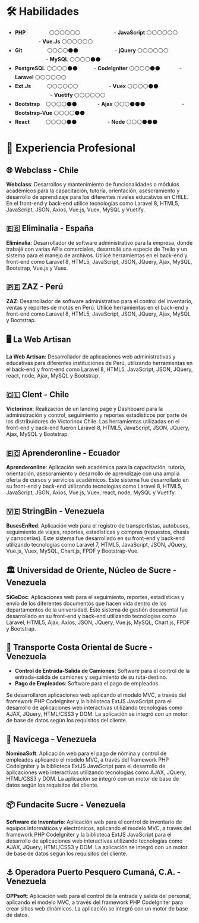# 🛠️ Habilidades

- **PHP** &nbsp;&nbsp;&nbsp;&nbsp;&nbsp;&nbsp;&nbsp;&nbsp;&nbsp;&nbsp;&nbsp;&nbsp;&nbsp;&nbsp;&nbsp;⚪⚪⚪⚪⚪⚪        &nbsp;&nbsp;&nbsp;&nbsp;&nbsp;&nbsp;&nbsp;&nbsp;&nbsp;&nbsp;&nbsp;&nbsp;&nbsp;&nbsp;&nbsp;&nbsp;&nbsp;&nbsp;&nbsp;&nbsp;&nbsp;    - **JavaScript** ⚪⚪⚪⚪⚪⚪   &nbsp;&nbsp;&nbsp;&nbsp;&nbsp;&nbsp;&nbsp;&nbsp;&nbsp;&nbsp;&nbsp;&nbsp;&nbsp;&nbsp;&nbsp;&nbsp;- **Vue.Js** ⚪⚪⚪⚪⚪⚪
- **Git** &nbsp;&nbsp;&nbsp;&nbsp;&nbsp;&nbsp;&nbsp;&nbsp;&nbsp;&nbsp;&nbsp;&nbsp;&nbsp;&nbsp;&nbsp;&nbsp;⚪⚪⚪⚪⚫⚫        &nbsp;&nbsp;&nbsp;&nbsp;&nbsp;&nbsp;&nbsp;&nbsp;&nbsp;&nbsp;&nbsp;&nbsp;&nbsp;&nbsp;&nbsp;&nbsp;&nbsp;&nbsp;&nbsp;&nbsp;&nbsp;&nbsp;&nbsp;&nbsp;- **jQuery** ⚪⚪⚪⚪⚪⚪     &nbsp;&nbsp;&nbsp;&nbsp;&nbsp;&nbsp;&nbsp;&nbsp;&nbsp;&nbsp;&nbsp;&nbsp;&nbsp;&nbsp;&nbsp;&nbsp;&nbsp;&nbsp;&nbsp;&nbsp;  - **MySQL** ⚪⚪⚪⚪⚫⚫
- **PostgreSQL** ⚪⚪⚪⚪⚫⚫ &nbsp;&nbsp;&nbsp;&nbsp;&nbsp;&nbsp;&nbsp;&nbsp;&nbsp;&nbsp;- **CodeIgniter** ⚪⚪⚪⚪⚫⚫  &nbsp;&nbsp;&nbsp;&nbsp;&nbsp;&nbsp;&nbsp;&nbsp;&nbsp;&nbsp;&nbsp;&nbsp;- **Laravel** ⚪⚪⚪⚪⚪⚪
- **Ext.Js** &nbsp;&nbsp;&nbsp;&nbsp;&nbsp;&nbsp;&nbsp;&nbsp;&nbsp;&nbsp;⚪⚪⚪⚪⚪⚪     &nbsp;&nbsp;&nbsp;&nbsp;&nbsp;&nbsp;&nbsp;&nbsp;&nbsp;&nbsp;&nbsp;&nbsp;&nbsp;&nbsp;&nbsp;&nbsp;&nbsp;&nbsp;&nbsp;&nbsp;- **Vuex** ⚪⚪⚪⚪⚫⚫         &nbsp;&nbsp;&nbsp;&nbsp;&nbsp;&nbsp;&nbsp;&nbsp;&nbsp;&nbsp;&nbsp;&nbsp;&nbsp;&nbsp;&nbsp;&nbsp;&nbsp;&nbsp;&nbsp;&nbsp;&nbsp;&nbsp;&nbsp;&nbsp;- **Vuetify** ⚪⚪⚪⚪⚪⚪
- **Bootstrap** &nbsp;&nbsp;&nbsp;⚪⚪⚪⚪⚫⚫  &nbsp;&nbsp;&nbsp;&nbsp;&nbsp;&nbsp;&nbsp;&nbsp;&nbsp;&nbsp;&nbsp;&nbsp;  - **Ajax** ⚪⚪⚪⚫⚫⚫         &nbsp;&nbsp;&nbsp;&nbsp;&nbsp;&nbsp;&nbsp;&nbsp;&nbsp;&nbsp;&nbsp;&nbsp;&nbsp;&nbsp;&nbsp;&nbsp;&nbsp;&nbsp;&nbsp;&nbsp;&nbsp;&nbsp;&nbsp;&nbsp;- **Bootstrap-Vue** ⚪⚪⚪⚪⚫⚫
- **React** &nbsp;&nbsp;&nbsp;&nbsp;&nbsp;&nbsp;&nbsp;&nbsp;&nbsp;&nbsp;⚪⚪⚪⚪⚫⚫      &nbsp;&nbsp;&nbsp;&nbsp;&nbsp;&nbsp;&nbsp;&nbsp;&nbsp;&nbsp;&nbsp;&nbsp;&nbsp;&nbsp;&nbsp;&nbsp;&nbsp;&nbsp;&nbsp; - **Node** ⚪⚪⚪⚫⚫⚫



# 💼 Experiencia Profesional

## 🌐 Webclass - Chile 
**Webclass**: Desarrollos y mantenimiento de funcionalidades o módulos académicos para la capacitación, tutoría, orientación, asesoramiento y desarrollo de aprendizaje para los diferentes niveles educativos en CHILE. En el front-end y back-end utilicé tecnologías como Laravel 8, HTML5, JavaScript, JSON, Axios, Vue.js, Vuex, MySQL y Vuetify.

## 🇪🇸 Eliminalia - España
**Eliminalia**: Desarrollador de software administrativo para la empresa, donde trabajé con varias APIs comerciales, desarrollé una especie de Trello y un sistema para el manejo de archivos. Utilicé herramientas en el back-end y front-end como Laravel 8, HTML5, JavaScript, JSON, JQuery, Ajax, MySQL, Bootstrap, Vue.js y Vuex.

## 🇵🇪 ZAZ - Perú
**ZAZ**: Desarrollador de software administrativo para el control del inventario, ventas y reportes de motos en Perú. Utilicé herramientas en el back-end y front-end como Laravel 8, HTML5, JavaScript, JSON, JQuery, Ajax, MySQL y Bootstrap.

## 🖥️ La Web Artisan
**La Web Artisan**: Desarrollador de aplicaciones web administrativas y educativas para diferentes instituciones de Perú, utilizando herramientas en el back-end y front-end como Laravel 8, HTML5, JavaScript, JSON, JQuery, react, node, Ajax, MySQL y Bootstrap.

## 🇨🇱 Clent - Chile
**Victorinox**: Realización de un landing page y Dashboard para la administración y control, seguimiento y reportes estadísticos por parte de los distribuidores de Victorinox Chile. Las herramientas utilizadas en el front-end y back-end fueron Laravel 8, HTML5, JavaScript, JSON, JQuery, Ajax, MySQL y Bootstrap.

## 🇪🇨 Aprenderonline - Ecuador
**Aprenderonline**: Aplicación web académica para la capacitación, tutoría, orientación, asesoramiento y desarrollo de aprendizaje con una amplia oferta de cursos y servicios académicos. Este sistema fue desarrollado en su front-end y back-end utilizando tecnologías como Laravel 8, HTML5, JavaScript, JSON, Axios, Vue.js, Vuex, react, node, MySQL y Vuetify.

## 🇻🇪 StringBin - Venezuela
**BusesEnRed**: Aplicación web para el registro de transportistas, autobuses, seguimiento de viajes, reportes, estadísticas y compras (repuestos, chasis y carrocerías). Este sistema fue desarrollado en su front-end y back-end utilizando tecnologías como Laravel 7, HTML5, JavaScript, JSON, JQuery, Vue.js, Vuex, MySQL, Chart.js, FPDF y Bootstrap-Vue.

## 🏛️ Universidad de Oriente, Núcleo de Sucre - Venezuela
**SiGeDoc**: Aplicaciones web para el seguimiento, reportes, estadísticas y envío de los diferentes documentos que hacen vida dentro de los departamentos de la universidad. Este sistema de gestión documental fue desarrollado en su front-end y back-end utilizando tecnologías como Laravel, HTML5, Ajax, Axios, JSON, JQuery, Vue.js, MySQL, Chart.js, FPDF y Bootstrap.

## 🚛 Transporte Costa Oriental de Sucre - Venezuela
- **Control de Entrada-Salida de Camiones**: Software para el control de la entrada-salida de camiones y seguimiento de su ruta-destino.
- **Pago de Empleados**: Software para el pago de empleados.
  
Se desarrollaron aplicaciones web aplicando el modelo MVC, a través del framework PHP CodeIgniter y la biblioteca ExtJS JavaScript para el desarrollo de aplicaciones web interactivas utilizando tecnologías como AJAX, JQuery, HTML/CSS3 y DOM. La aplicación se integró con un motor de base de datos según los requisitos del cliente.

## 📝 Navicega - Venezuela
**NominaSoft**: Aplicación web para el pago de nómina y control de empleados aplicando el modelo MVC, a través del framework PHP CodeIgniter y la biblioteca ExtJS JavaScript para el desarrollo de aplicaciones web interactivas utilizando tecnologías como AJAX, JQuery, HTML/CSS3 y DOM. La aplicación se integró con un motor de base de datos según los requisitos del cliente.

## 📦 Fundacite Sucre - Venezuela
**Software de Inventario**: Aplicación web para el control de inventario de equipos informáticos y electrónicos, aplicando el modelo MVC, a través del framework PHP CodeIgniter y la biblioteca ExtJS JavaScript para el desarrollo de aplicaciones web interactivas utilizando tecnologías como AJAX, JQuery, HTML/CSS3 y DOM. La aplicación se integró con un motor de base de datos según los requisitos del cliente.

## ⚓ Operadora Puerto Pesquero Cumaná, C.A. - Venezuela
**OPPsoft**: Aplicación web para el control de la entrada y salida del personal, aplicando el modelo MVC, a través del framework PHP CodeIgniter para crear sitios web dinámicos. La aplicación se integró con un motor de base de datos.

